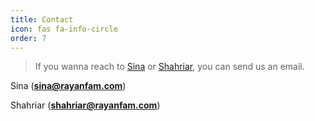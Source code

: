 ```yaml
---
title: Contact
icon: fas fa-info-circle
order: 7
---
```


> If you wanna reach to [Sina](https://twitter.com/Intel80x86) or [Shahriar](https://twitter.com/Shahriare8), you can send us an email.

Sina (**sina@rayanfam.com**)

Shahriar (**shahriar@rayanfam.com**)
